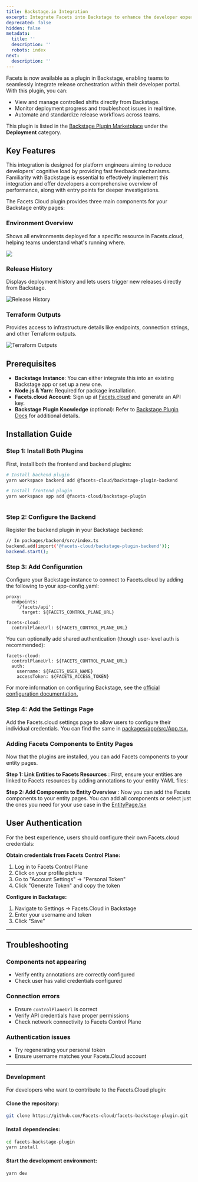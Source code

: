 ```yaml
---
title: Backstage.io Integration
excerpt: Integrate Facets into Backstage to enhance the developer experience.
deprecated: false
hidden: false
metadata:
  title: ''
  description: ''
  robots: index
next:
  description: ''
---
```

Facets is now available as a plugin in Backstage, enabling teams to seamlessly integrate release orchestration within their developer portal. With this plugin, you can:

* View and manage controlled shifts directly from Backstage.
* Monitor deployment progress and troubleshoot issues in real time.
* Automate and standardize release workflows across teams.

This plugin is listed in the [Backstage Plugin Marketplace](https://backstage.io/plugins/) under the **Deployment** category.

## Key Features

This integration is designed for platform engineers aiming to reduce developers' cognitive load by providing fast feedback mechanisms. Familiarity with Backstage is essential to effectively implement this integration and offer developers a comprehensive overview of performance, along with entry points for deeper investigations.

The Facets Cloud plugin provides three main components for your Backstage entity pages:

### Environment Overview

Shows all environments deployed for a specific resource in Facets.cloud, helping teams understand what's running where.

![](https://files.readme.io/1f3495597cd2dfae40d2e1cbd84fd9c7b0603c6bf78a9c6d31be5d4680c51416-Release_Approval_Workflow.png)

### Release History

Displays deployment history and lets users trigger new releases directly from Backstage.

![Release History](https://raw.githubusercontent.com/Facets-cloud/facets-backstage-plugin/main/backstage-plugins/plugins/facets-cloud/screenshots/release-history.png)

### Terraform Outputs

Provides access to infrastructure details like endpoints, connection strings, and other Terraform outputs.

![Terraform Outputs](https://raw.githubusercontent.com/Facets-cloud/facets-backstage-plugin/main/backstage-plugins/plugins/facets-cloud/screenshots/terraform-outputs.png)

## **Prerequisites**

* **Backstage Instance**: You can either integrate this into an existing Backstage app or set up a new one.
* **Node.js & Yarn**: Required for package installation.
* **Facets.cloud Account**: Sign up at [Facets.cloud](https://facets.cloud) and generate an API key.
* **Backstage Plugin Knowledge** (optional): Refer to [Backstage Plugin Docs](https://backstage.io/docs/plugins/installing-a-plugin) for additional details.

## Installation Guide

### Step 1: Install Both Plugins

First, install both the frontend and backend plugins:

```bash
# Install backend plugin
yarn workspace backend add @facets-cloud/backstage-plugin-backend

# Install frontend plugin
yarn workspace app add @facets-cloud/backstage-plugin
 
```

### Step 2: Configure the Backend

Register the backend plugin in your Backstage backend:

```bash
// In packages/backend/src/index.ts
backend.add(import('@facets-cloud/backstage-plugin-backend'));
backend.start();
```

### Step 3: Add Configuration

Configure your Backstage instance to connect to Facets.cloud by adding the following to your app-config.yaml:

```
proxy:
  endpoints:
    '/facets/api':
      target: ${FACETS_CONTROL_PLANE_URL}

facets-cloud:
  controlPlaneUrl: ${FACETS_CONTROL_PLANE_URL}
```

You can optionally add shared authentication (though user-level auth is recommended):

```
facets-cloud:
  controlPlaneUrl: ${FACETS_CONTROL_PLANE_URL}
  auth:
    username: ${FACETS_USER_NAME}
    accessToken: ${FACETS_ACCESS_TOKEN}
```

For more information on configuring Backstage, see the [official configuration documentation.](https://backstage.io/docs/conf/)

### Step 4: Add the Settings Page

Add the Facets.cloud settings page to allow users to configure their individual credentials. You can find the same in [packages/app/src/App.tsx.](https://github.com/Facets-cloud/facets-backstage-plugin/blob/c0cc5907967d2de4f4c269002b2c23e184166611/backstage-plugins/packages/app/src/App.tsx#L4)

### Adding Facets Components to Entity Pages

Now that the plugins are installed, you can add Facets components to your entity pages.

**Step 1: Link Entities to Facets Resources** : First, ensure your entities are linked to Facets resources by adding annotations to your entity YAML files:

**Step 2: Add Components to Entity Overview** : Now you can add the Facets components to your entity pages. You can add all components or select just the ones you need for your use case in the [EntityPage.tsx](https://github.com/Facets-cloud/facets-backstage-plugin/blob/c0cc5907967d2de4f4c269002b2c23e184166611/backstage-plugins/packages/app/src/components/catalog/EntityPage.tsx)

## User Authentication

For the best experience, users should configure their own Facets.cloud credentials:

**Obtain credentials from Facets Control Plane:**

1. Log in to Facets Control Plane
2. Click on your profile picture
3. Go to "Account Settings" → "Personal Token"
4. Click "Generate Token" and copy the token

**Configure in Backstage:**

1. Navigate to Settings → Facets.Cloud in Backstage
2. Enter your username and token
3. Click "Save"

***

## Troubleshooting

### Components not appearing

* Verify entity annotations are correctly configured  
* Check user has valid credentials configured  

### Connection errors

* Ensure `controlPlaneUrl` is correct  
* Verify API credentials have proper permissions  
* Check network connectivity to Facets Control Plane  

### Authentication issues

* Try regenerating your personal token  
* Ensure username matches your Facets.Cloud account

***

### Development

For developers who want to contribute to the Facets.Cloud plugin:

#### Clone the repository:

```bash
git clone https://github.com/Facets-cloud/facets-backstage-plugin.git
```

#### Install dependencies:

```bash
cd facets-backstage-plugin
yarn install
```

#### Start the development environment:

```bash
yarn dev
```
